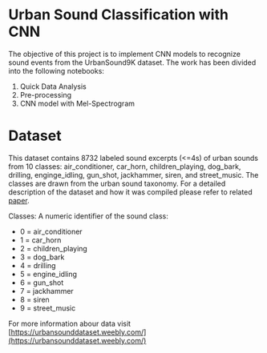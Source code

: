 # Urban Sound Classification with CNN

The objective of this project is to implement CNN models to recognize sound events from the UrbanSound9K dataset. The work has been divided into the following notebooks:

1) Quick Data Analysis 
2) Pre-processing 
3) CNN model with Mel-Spectrogram

# Dataset

This dataset contains 8732 labeled sound excerpts (<=4s) of urban sounds from 10 classes: air_conditioner, car_horn, children_playing, dog_bark, drilling, enginge_idling, gun_shot, jackhammer, siren, and street_music. The classes are drawn from the urban sound taxonomy. For a detailed description of the dataset and how it was compiled please refer to related [paper](https://urbansounddataset.weebly.com/taxonomy.html).

Classes:
A numeric identifier of the sound class:
- 0 = air_conditioner
- 1 = car_horn
- 2 = children_playing
- 3 = dog_bark
- 4 = drilling
- 5 = engine_idling
- 6 = gun_shot
- 7 = jackhammer
- 8 = siren
- 9 = street_music

For more information abour data visit [https://urbansounddataset.weebly.com/](https://urbansounddataset.weebly.com/)

